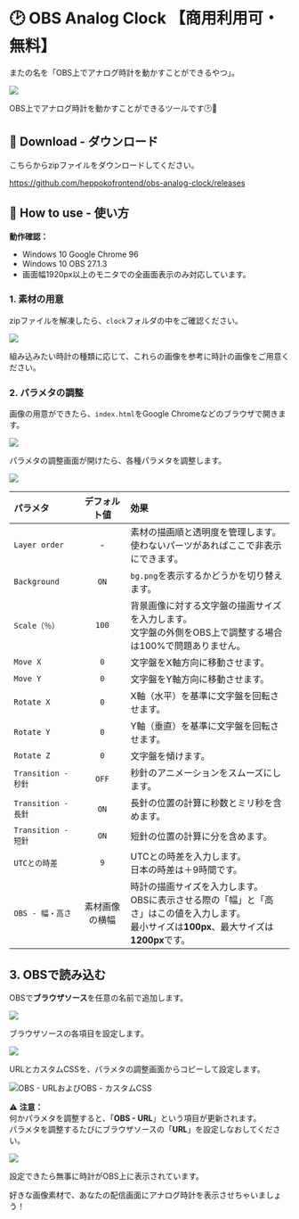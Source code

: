 # 🕑 OBS Analog Clock 【商用利用可・無料】

またの名を「OBS上でアナログ時計を動かすことができるやつ」。

![](docs/main.png)

OBS上でアナログ時計を動かすことができるツールです🕑🎉

## 🥒 Download - ダウンロード

こちらからzipファイルをダウンロードしてください。

<https://github.com/heppokofrontend/obs-analog-clock/releases>

## 🔰 How to use - 使い方

**動作確認：**

- Windows 10 Google Chrome 96
- Windows 10 OBS 27.1.3
- 画面幅1920px以上のモニタでの全画面表示のみ対応しています。

### 1. 素材の用意

zipファイルを解凍したら、`clock`フォルダの中をご確認ください。

![](docs/01.png)

組み込みたい時計の種類に応じて、これらの画像を参考に時計の画像をご用意ください。

### 2. パラメタの調整

画像の用意ができたら、`index.html`をGoogle Chromeなどのブラウザで開きます。

![](docs/02.png)

パラメタの調整画面が開けたら、各種パラメタを調整します。

![](docs/03.png)

|パラメタ|デフォルト値|効果|
|:--|:-:|:--|
|`Layer order`|\-|素材の描画順と透明度を管理します。<br>使わないパーツがあればここで非表示にできます。|
|`Background`|`ON`|`bg.png`を表示するかどうかを切り替えます。|
|`Scale（％）`|`100`|背景画像に対する文字盤の描画サイズを入力します。<br>文字盤の外側をOBS上で調整する場合は100%で問題ありません。|
|`Move X`|`0`|文字盤をX軸方向に移動させます。|
|`Move Y`|`0`|文字盤をY軸方向に移動させます。|
|`Rotate X`|`0`|X軸（水平）を基準に文字盤を回転させます。|
|`Rotate Y`|`0`|Y軸（垂直）を基準に文字盤を回転させます。|
|`Rotate Z`|`0`|文字盤を傾けます。|
|`Transition - 秒針`|`OFF`|秒針のアニメーションをスムーズにします。|
|`Transition - 長針`|`ON`|長針の位置の計算に秒数とミリ秒を含めます。|
|`Transition - 短針`|`ON`|短針の位置の計算に分を含めます。|
|`UTCとの時差`|`9`|UTCとの時差を入力します。<br>日本の時差は＋9時間です。|
|`OBS - 幅・高さ`|素材画像の横幅|時計の描画サイズを入力します。<br>OBSに表示させる際の「幅」と「高さ」はこの値を入力します。<br>最小サイズは**100px**、最大サイズは**1200px**です。|

## 3. OBSで読み込む

OBSで**ブラウザソース**を任意の名前で追加します。

![](docs/04.png)

ブラウザソースの各項目を設定します。

![](docs/05.png)

URLとカスタムCSSを、パラメタの調整画面からコピーして設定します。

![OBS - URLおよびOBS - カスタムCSS](docs/06.png)

⚠ **注意：**  
何かパラメタを調整すると、「**OBS - URL**」という項目が更新されます。  
パラメタを調整するたびにブラウザソースの「**URL**」を設定しなおしてください。

![](docs/07.png)

設定できたら無事に時計がOBS上に表示されています。

好きな画像素材で、あなたの配信画面にアナログ時計を表示させちゃいましょう！
